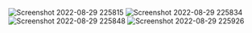 ![Screenshot 2022-08-29 225815](https://user-images.githubusercontent.com/64896719/187247958-c096ce7a-99f3-4148-b2f9-34f8b27b0f69.jpg)
![Screenshot 2022-08-29 225834](https://user-images.githubusercontent.com/64896719/187247974-cccfb455-b2fd-4054-ade5-b108c0742d97.jpg)
![Screenshot 2022-08-29 225848](https://user-images.githubusercontent.com/64896719/187247985-c7bf0610-02ff-4cfc-9533-1235a4fe7263.jpg)
![Screenshot 2022-08-29 225926](https://user-images.githubusercontent.com/64896719/187247997-58f91d85-ff5b-4fd7-9b48-7b9a3a73df00.jpg)
